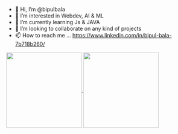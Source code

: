- 👋 Hi, I’m @bipulbala
- 👀 I’m interested in Webdev, AI & ML
- 🌱 I’m currently learning Js & JAVA
- 💞️ I’m looking to collaborate on any kind of projects
- 📫 How to reach me ... https://www.linkedin.com/in/bipul-bala-7b718b260/
  



<a href="[https://github.com/anuraghazra/github-readme-stats](https://github-readme-stats.vercel.app/api?username=bipulbala&show_icons=true&theme=default#gh-light-mode-only)">
  <img height=200 align="center" src="[https://github-readme-stats.vercel.app/api?username=anuraghazra](https://github.com/bipulbala/github-readme-stats#gh-light-mode-only)" />
</a>
<a href="https://github.com/bipulbala/toplangs">
  <img height=200 align="center" src="[https://github-readme-stats.vercel.app/api/top-langs?username=anuraghazra&layout=compact](https://github-readme-stats.vercel.app/api/top-langs/?username=bipulbala&hide_progress=true)&langs_count=1&card_width=320" />
</a>


 

 
  
<!---
bipulbala/bipulbala is a ✨ special ✨ repository because its `README.md` (this file) appears on your GitHub profile.
You can click the Preview link to take a look at your changes.
--->

